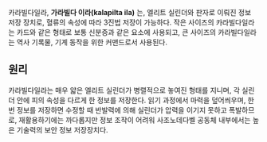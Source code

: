 카라빌다일라, **가라빌다 이라(kalapilta ila)** 는, 엘리트 실린더와 판자로 이뤄진 정보 저장 장치로, 혈류의 속성에 따라 3진법 저장이 가능하다. 작은 사이즈의 카라빌다일라는 카드와 같은 형태로 보통 신분증과 같은 요소에 사용되고, 큰 사이즈의 카라빌다일라는 역사 기록물, 기계 동작을 위한 커맨드로서 사용된다.

## 원리
카라빌다일라는 매우 얇은 엘리트 실린더가 병렬적으로 놓여진 형태를 지니며, 각 실린더 안에 피의 속성을 다르게 한 정보를 저장한다. 읽기 과정에서 마력을 덮어씌우며, 한번 정보를 저장하면 수정할 때 반발력에 의해 실린더가 압력을 이기지 못하고 폭발하므로, 재활용하기에는 까다롭지만 정보 조작이 어려워 사조노데다벨 공동체 내부에서는 높은 기술력의 보안 정보 저장장치다.